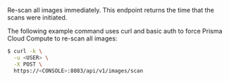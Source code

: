 Re-scan all images immediately. This endpoint returns the time that the scans were initiated.

The following example command uses curl and basic auth to force Prisma Cloud Compute to re-scan all images:

```bash
$ curl -k \
  -u <USER> \
  -X POST \
  https://<CONSOLE>:8083/api/v1/images/scan
```
